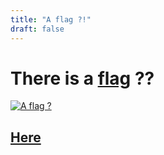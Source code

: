 ```yaml
---
title: "A flag ?!"
draft: false
---
```


# There is a [flag](https://media.makeameme.org/created/sorry-sir-are.jpg) ??


[![A flag ?](https://m.media-amazon.com/images/I/61ZkaCujGrL._AC_UF1000,1000_QL80_.jpg)](/mmmmmmmmmh)

## [Here](https://www.youtube.com/watch?v=dQw4w9WgXcQ&pp=ygUJcmljayByb2xs)


<!--todo-->
